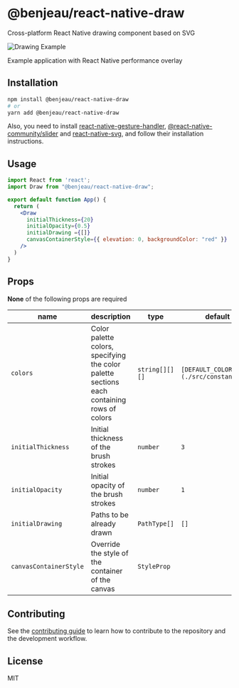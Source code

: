 # @benjeau/react-native-draw

Cross-platform React Native drawing component based on SVG

![Drawing Example](assets/drawingExample.gif)

Example application with React Native performance overlay

## Installation

```sh
npm install @benjeau/react-native-draw
# or
yarn add @benjeau/react-native-draw
```

Also, you need to install [react-native-gesture-handler](https://github.com/software-mansion/react-native-gesture-handler), [@react-native-community/slider](https://github.com/callstack/react-native-slider) and [react-native-svg](https://github.com/react-native-svg/react-native-svg), and follow their installation instructions.

## Usage

```jsx
import React from 'react';
import Draw from "@benjeau/react-native-draw";

export default function App() {
  return (
    <Draw
      initialThickness={20}
      initialOpacity={0.5}
      initialDrawing ={[]}
      canvasContainerStyle={{ elevation: 0, backgroundColor: "red" }}
    />
  )
}
```

## Props

**None** of the following props are required

| name | description  | type | default |
| --- | --- | --- | --- |
| `colors` | Color palette colors, specifying the color palette sections each containing rows of colors | `string[][][]` |  `[DEFAULT_COLORS](./src/constants.ts)` |
| `initialThickness` | Initial thickness of the brush strokes | `number` |  `3` |
| `initialOpacity` | Initial opacity of the brush strokes | `number` |  `1` |
| `initialDrawing` | Paths to be already drawn | `PathType[]` |  `[]` |
| `canvasContainerStyle` | Override the style of the container of the canvas | `StyleProp` | |

## Contributing

See the [contributing guide](CONTRIBUTING.md) to learn how to contribute to the repository and the development workflow.

## License

MIT
